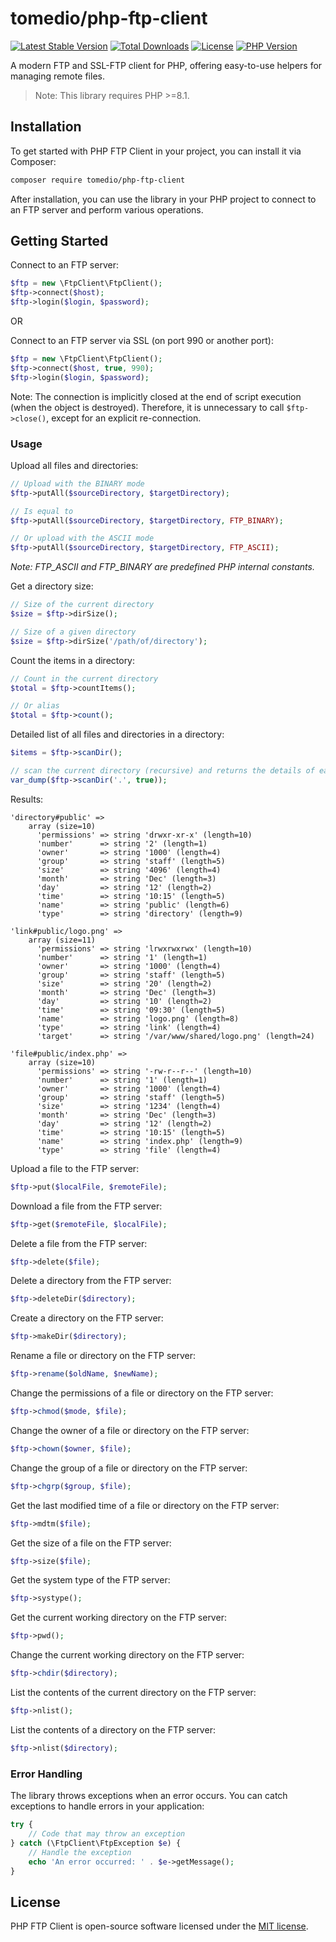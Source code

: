 # tomedio/php-ftp-client

[![Latest Stable Version](https://poser.pugx.org/tomedio/php-ftp-client/v/stable)](https://packagist.org/packages/tomedio/php-ftp-client)
[![Total Downloads](https://poser.pugx.org/tomedio/php-ftp-client/downloads)](https://packagist.org/packages/tomedio/php-ftp-client)
[![License](https://poser.pugx.org/tomedio/php-ftp-client/license)](https://packagist.org/packages/tomedio/php-ftp-client)
[![PHP Version](https://img.shields.io/badge/php-%3E%3D8.1-8892BF.svg)](https://php.net/)

A modern FTP and SSL-FTP client for PHP, offering easy-to-use helpers for managing remote files.

> Note: This library requires PHP >=8.1.

## Installation

To get started with PHP FTP Client in your project, you can install it via Composer:
```bash
composer require tomedio/php-ftp-client
```

After installation, you can use the library in your PHP project to connect to an FTP server and perform various operations.

## Getting Started

Connect to an FTP server:
```php
$ftp = new \FtpClient\FtpClient();
$ftp->connect($host);
$ftp->login($login, $password);
```

OR

Connect to an FTP server via SSL (on port 990 or another port):
```php
$ftp = new \FtpClient\FtpClient();
$ftp->connect($host, true, 990);
$ftp->login($login, $password);
```

Note: The connection is implicitly closed at the end of script execution (when the object is destroyed). Therefore, it is unnecessary to call `$ftp->close()`, except for an explicit re-connection.

### Usage

Upload all files and directories:
```php
// Upload with the BINARY mode
$ftp->putAll($sourceDirectory, $targetDirectory);

// Is equal to
$ftp->putAll($sourceDirectory, $targetDirectory, FTP_BINARY);

// Or upload with the ASCII mode
$ftp->putAll($sourceDirectory, $targetDirectory, FTP_ASCII);
```

*Note: FTP_ASCII and FTP_BINARY are predefined PHP internal constants.*

Get a directory size:
```php
// Size of the current directory
$size = $ftp->dirSize();

// Size of a given directory
$size = $ftp->dirSize('/path/of/directory');
```

Count the items in a directory:
```php
// Count in the current directory
$total = $ftp->countItems();

// Or alias
$total = $ftp->count();
```

Detailed list of all files and directories in a directory:
```php
$items = $ftp->scanDir();

// scan the current directory (recursive) and returns the details of each item
var_dump($ftp->scanDir('.', true));
```

Results:
```text
'directory#public' =>
    array (size=10)
      'permissions' => string 'drwxr-xr-x' (length=10)
      'number'      => string '2' (length=1)
      'owner'       => string '1000' (length=4)
      'group'       => string 'staff' (length=5)
      'size'        => string '4096' (length=4)
      'month'       => string 'Dec' (length=3)
      'day'         => string '12' (length=2)
      'time'        => string '10:15' (length=5)
      'name'        => string 'public' (length=6)
      'type'        => string 'directory' (length=9)

'link#public/logo.png' =>
    array (size=11)
      'permissions' => string 'lrwxrwxrwx' (length=10)
      'number'      => string '1' (length=1)
      'owner'       => string '1000' (length=4)
      'group'       => string 'staff' (length=5)
      'size'        => string '20' (length=2)
      'month'       => string 'Dec' (length=3)
      'day'         => string '10' (length=2)
      'time'        => string '09:30' (length=5)
      'name'        => string 'logo.png' (length=8)
      'type'        => string 'link' (length=4)
      'target'      => string '/var/www/shared/logo.png' (length=24)

'file#public/index.php' =>
    array (size=10)
      'permissions' => string '-rw-r--r--' (length=10)
      'number'      => string '1' (length=1)
      'owner'       => string '1000' (length=4)
      'group'       => string 'staff' (length=5)
      'size'        => string '1234' (length=4)
      'month'       => string 'Dec' (length=3)
      'day'         => string '12' (length=2)
      'time'        => string '10:15' (length=5)
      'name'        => string 'index.php' (length=9)
      'type'        => string 'file' (length=4)
```

Upload a file to the FTP server:
```php
$ftp->put($localFile, $remoteFile);
```

Download a file from the FTP server:
```php
$ftp->get($remoteFile, $localFile);
```

Delete a file from the FTP server:
```php
$ftp->delete($file);
```

Delete a directory from the FTP server:
```php
$ftp->deleteDir($directory);
```

Create a directory on the FTP server:
```php
$ftp->makeDir($directory);
```

Rename a file or directory on the FTP server:
```php
$ftp->rename($oldName, $newName);
```

Change the permissions of a file or directory on the FTP server:
```php
$ftp->chmod($mode, $file);
```

Change the owner of a file or directory on the FTP server:
```php
$ftp->chown($owner, $file);
```

Change the group of a file or directory on the FTP server:
```php
$ftp->chgrp($group, $file);
```

Get the last modified time of a file or directory on the FTP server:
```php
$ftp->mdtm($file);
```

Get the size of a file on the FTP server:
```php
$ftp->size($file);
```

Get the system type of the FTP server:
```php
$ftp->systype();
```

Get the current working directory on the FTP server:
```php
$ftp->pwd();
```

Change the current working directory on the FTP server:
```php
$ftp->chdir($directory);
```

List the contents of the current directory on the FTP server:
```php
$ftp->nlist();
```

List the contents of a directory on the FTP server:
```php
$ftp->nlist($directory);
```

### Error Handling

The library throws exceptions when an error occurs. You can catch exceptions to handle errors in your application:
```php
try {
    // Code that may throw an exception
} catch (\FtpClient\FtpException $e) {
    // Handle the exception
    echo 'An error occurred: ' . $e->getMessage();
}
```

## License

PHP FTP Client is open-source software licensed under the [MIT license](https://opensource.org/licenses/MIT).
```
